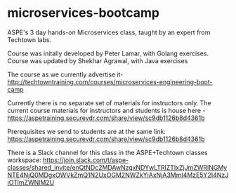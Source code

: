 # microservices-bootcamp
ASPE's 3 day hands-on Microservices class, taught by an expert from Techtown labs.

Course was initally developed  by Peter Lamar, with Golang exercises. 
Course was updated by Shekhar Agrawal, with Java exercises

The course as we currently advertise it- http://techtowntraining.com/courses/microservices-engineering-boot-camp

Currently there is no separate set of materials for instructors only. The current course materials for instructors and students is house here - https://aspetraining.securevdr.com/share/view/sc9db1126b8d4361b

Prerequisites we send to students are at the same link: https://aspetraining.securevdr.com/share/view/sc9db1126b8d4361b

There is a Slack channel for this class in the ASPE+Techtown classes workspace: https://join.slack.com/t/aspe-classes/shared_invite/enQtNDc2MDAwNzgxNDYwLTRlZTIxZjJmZWRlNGMyNTE4NjQ0MDgxOWVkZmQ1N2UxOGM2NWZkYjAxNjA3MmI4MzE5Y2I4NzJiOTlmZWNlM2U
